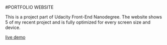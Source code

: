 #PORTFOLIO WEBSITE

This is a project part of Udacity Front-End Nanodegree. The website shows 5 of my recent project and is fully optimized for every screen size and device.

[live demo](https://chilingirov.github.io/portfolio_website/)